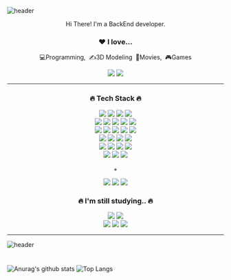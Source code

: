 ![header](https://capsule-render.vercel.app/api?type=wave&color=gradient&height=200&section=header&text=mailhyuil&fontSize=60)
<div align="center">

  <p>Hi There! I'm a BackEnd developer.</p>
  
  <h3>❤️ I love...</h3>
  <p>💻Programming,&nbsp;&nbsp;✍️3D Modeling&nbsp;&nbsp;🎥Movies,&nbsp;&nbsp;🎮Games</p>
   <a href="https://www.youtube.com/lamerhino3d"><img src="https://img.shields.io/badge/My youtube-FF0000?style=for-the-badge&logo=youtube&logoColor=white"></a>
   <a href="https://mailhyuil.github.io/"><img src="https://img.shields.io/badge/My blog-181717?style=for-the-badge&logo=github&logoColor=white"></a>
  <hr>
  <h3>🔥 Tech Stack 🔥</h3>
  <div>
    <img src="https://img.shields.io/badge/HTML5-E34F26?style=&logo=Html5&logoColor=white">
    <img src="https://img.shields.io/badge/CSS3-1572B6?style=&logo=CSS3&logoColor=white">
    <img src="https://img.shields.io/badge/javascript-F7DF1E?style=&logo=JavaScript&logoColor=black">
    <img src="https://img.shields.io/badge/tailwindcss-06B6D4?style=&logo=tailwindcss&logoColor=white">
  </div>
  <div>
    <img src="https://img.shields.io/badge/typescript-3178C6?style=&logo=TypeScript&logoColor=white">
    <img src="https://img.shields.io/badge/vue-4FC08D?style=&logo=Vue.js&logoColor=white">
    <img src="https://img.shields.io/badge/Nuxt-00DC82?style=&logo=Nuxt.js&logoColor=white">
    <img src="https://img.shields.io/badge/react-61DAFB?style=&logo=React&logoColor=black">
    <img src="https://img.shields.io/badge/Ionic-3880FF?style=&logo=Ionic&logoColor=white">
  </div>
  <div>
    <img src="https://img.shields.io/badge/Node.js-339933?style=&logo=Node.js&logoColor=white">
    <img src="https://img.shields.io/badge/NestJS-E0234E?style=&logo=NestJS&logoColor=white">
    <img src="https://img.shields.io/badge/Prisma-2D3748?style=&logo=Prisma&logoColor=white">
    <img src="https://img.shields.io/badge/Lodash-3492FF?style=&logo=Lodash&logoColor=white">
    <img src="https://img.shields.io/badge/RxJS-B7178C?style=&logo=ReactiveX&logoColor=white">
  </div>
  <div>
    <img src="https://img.shields.io/badge/Java-007396?style=&logo=Java&logoColor=white">
    <img src="https://img.shields.io/badge/Spring MVC-6DB33F?style=&logo=Spring&logoColor=white">
    <img src="https://img.shields.io/badge/Spring Boot-6DB33F?style=&logo=SpringBoot&logoColor=white">
    <img src="https://img.shields.io/badge/hibernate-59666C?style=&logo=Hibernate&logoColor=white">
  </div>
  <div>
    <img src="https://img.shields.io/badge/postgresql-4169E1?style=&logo=postgresql&logoColor=white">
    <img src="https://img.shields.io/badge/mysql-4479A1?style=&logo=mysql&logoColor=white">
    <img src="https://img.shields.io/badge/oracle-F80000?style=&logo=oracle&logoColor=white">
    <img src="https://img.shields.io/badge/mongodb-47A248?style=&logo=mongodb&logoColor=white">
  </div>
  <div>
    <img src="https://img.shields.io/badge/Rust-000000?style=&logo=Rust&logoColor=white">
    <img src="https://img.shields.io/badge/Docker-2496ED?style=&logo=docker&logoColor=white">
    <img src="https://img.shields.io/badge/AWS-FF9900?style=&logo=AmazonAWS&logoColor=black">
  </div>
  <p>+</p>
  <div>
    <img src="https://img.shields.io/badge/rhino3d-801010?style=&logo=rhinoceros&logoColor=white">
    <img src="https://img.shields.io/badge/Illustrator-FF9A00?style=&logo=AdobeIllustrator&logoColor=white">
    <img src="https://img.shields.io/badge/Photoshop-31A8FF?style=&logo=AdobePhotoshop&logoColor=white">
  </div>
    <h3>🔥 I'm still studying.. 🔥</h3>
  <div>
    <div>
      <img src="https://img.shields.io/badge/kotlin-7F52FF?style=&logo=kotlin&logoColor=white">
      <img src="https://img.shields.io/badge/Spring Security-6DB33F?style=&logo=SpringSecurity&logoColor=white">
    </div>
    <div>
      <img src="https://img.shields.io/badge/linux-FCC624?style=&logo=linux&logoColor=black">
      <img src="https://img.shields.io/badge/apache kafka-231F20?style=&logo=apachekafka&logoColor=white">
      <img src="https://img.shields.io/badge/nginx-009639?style=&logo=nginx&logoColor=white">
    </div>
  </div>
</div>
<hr>

![header](https://capsule-render.vercel.app/api?type=wave&color=gradient&height=200&section=footer)

#
![Anurag's github stats](https://github-readme-stats.vercel.app/api?username=mailhyuil&show_icons=true&theme=tokyonight)
![Top Langs](https://github-readme-stats.vercel.app/api/top-langs/?username=mailhyuil&layout=compact&theme=tokyonight)

